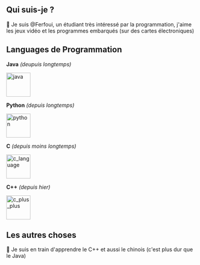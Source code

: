 ## Qui suis-je ?
👋 Je suis @Ferfoui, un étudiant très intéressé par la programmation, j'aime les jeux vidéo et les programmes embarqués (sur des cartes électroniques)

## Languages de Programmation
**Java** *(deupuis longtemps)* <p>
<a href="https://www.java.com"><img src="https://cdn3.emoji.gg/emojis/java.png" width="64px" height="64px" alt="java"></a><p>
**Python** *(depuis longtemps)* <p>
<a href="https://www.python.org"><img src="https://cdn3.emoji.gg/emojis/1887_python.png" width="64px" height="64px" alt="python"></a><p>
**C** *(depuis moins longtemps)* <p>
<a href="https://learn.microsoft.com/cpp/c-language"><img src="https://upload.wikimedia.org/wikipedia/commons/1/19/C_Logo.png" height="64px" alt="c_language"></a><p>
**C++** *(depuis hier)* <p>
<a href="https://learn.microsoft.com/cpp"><img src="https://cdn3.emoji.gg/emojis/8241-c-plus-plus.png" width="64px" height="64px" alt="c_plus_plus"></a><p>

## Les autres choses

🌱 Je suis en train d'apprendre le C++ et aussi le chinois (c'est plus dur que le Java)

